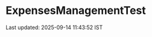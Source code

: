 # ExpensesManagementTest






















































































































































































































Last updated: 2025-09-14 11:43:52 IST
